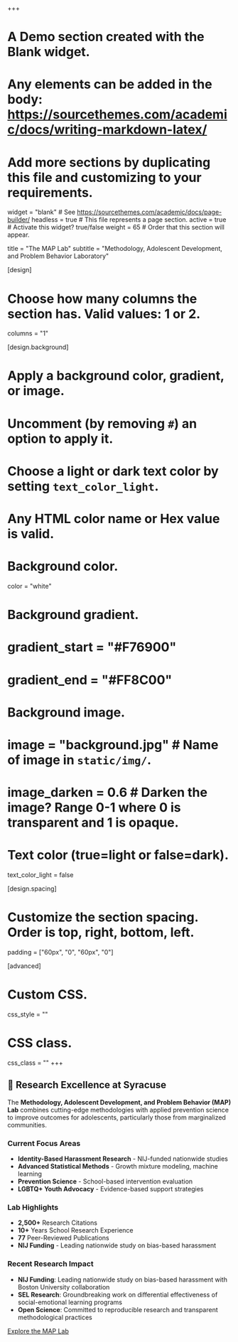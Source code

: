 +++
# A Demo section created with the Blank widget.
# Any elements can be added in the body: https://sourcethemes.com/academic/docs/writing-markdown-latex/
# Add more sections by duplicating this file and customizing to your requirements.

widget = "blank"  # See https://sourcethemes.com/academic/docs/page-builder/
headless = true  # This file represents a page section.
active = true  # Activate this widget? true/false
weight = 65  # Order that this section will appear.

title = "The MAP Lab"
subtitle = "Methodology, Adolescent Development, and Problem Behavior Laboratory"

[design]
  # Choose how many columns the section has. Valid values: 1 or 2.
  columns = "1"

[design.background]
  # Apply a background color, gradient, or image.
  #   Uncomment (by removing `#`) an option to apply it.
  #   Choose a light or dark text color by setting `text_color_light`.
  #   Any HTML color name or Hex value is valid.

  # Background color.
  color = "white"
  
  # Background gradient.
  # gradient_start = "#F76900"
  # gradient_end = "#FF8C00"
  
  # Background image.
  # image = "background.jpg"  # Name of image in `static/img/`.
  # image_darken = 0.6  # Darken the image? Range 0-1 where 0 is transparent and 1 is opaque.

  # Text color (true=light or false=dark).
  text_color_light = false

[design.spacing]
  # Customize the section spacing. Order is top, right, bottom, left.
  padding = ["60px", "0", "60px", "0"]

[advanced]
 # Custom CSS. 
 css_style = ""
 
 # CSS class.
 css_class = ""
+++

## 🔬 Research Excellence at Syracuse

The **Methodology, Adolescent Development, and Problem Behavior (MAP) Lab** combines cutting-edge methodologies with applied prevention science to improve outcomes for adolescents, particularly those from marginalized communities.

### Current Focus Areas

- **Identity-Based Harassment Research** - NIJ-funded nationwide studies
- **Advanced Statistical Methods** - Growth mixture modeling, machine learning  
- **Prevention Science** - School-based intervention evaluation
- **LGBTQ+ Youth Advocacy** - Evidence-based support strategies

### Lab Highlights

- **2,500+** Research Citations
- **10+** Years School Research Experience  
- **77** Peer-Reviewed Publications
- **NIJ Funding** - Leading nationwide study on bias-based harassment

### Recent Research Impact

- **NIJ Funding**: Leading nationwide study on bias-based harassment with Boston University collaboration
- **SEL Research**: Groundbreaking work on differential effectiveness of social-emotional learning programs  
- **Open Science**: Committed to reproducible research and transparent methodological practices

[Explore the MAP Lab](/lab/)